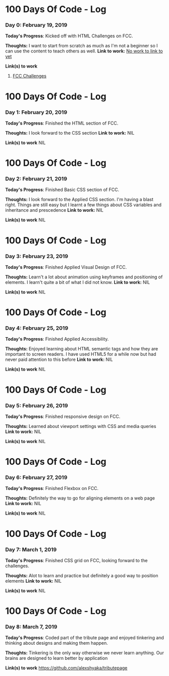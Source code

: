 # 100 Days Of Code - Log

### Day 0: February 19, 2019 


**Today's Progress**: Kicked off with HTML Challenges on FCC.

**Thoughts:** I want to start from scratch as much as I'm not a beginner so I can use the content to teach others as well.
**Link to work:** [No work to link to yet](https://learn.freecodecamp.org/responsive-web-design/basic-html-and-html5/introduction-to-html5-elements)

**Link(s) to work**
1. [FCC Challenges](https://learn.freecodecamp.org/responsive-web-design/basic-html-and-html5/introduction-to-html5-elements)

# 100 Days Of Code - Log

### Day 1: February 20, 2019 


**Today's Progress**: Finished the HTML section of FCC.

**Thoughts:** I look forward to the CSS section
**Link to work:** NIL

**Link(s) to work**
NIL

# 100 Days Of Code - Log

### Day 2: February 21, 2019 


**Today's Progress**: Finished Basic CSS section of FCC.

**Thoughts:** I look forward to the Applied CSS section. I'm having a blast right. Things are still easy but I learnt a few things about CSS variables and inheritance and prescedence
**Link to work:** NIL

**Link(s) to work**
NIL

# 100 Days Of Code - Log

### Day 3: February 23, 2019 


**Today's Progress**: Finished Applied Visual Design of FCC.

**Thoughts:** Learn't a lot about animation using keyframes and positioning of elements. I learn't quite a bit of what I did not know.
**Link to work:** NIL

**Link(s) to work**
NIL

# 100 Days Of Code - Log

### Day 4: February 25, 2019 


**Today's Progress**: Finished Applied Accessibility.

**Thoughts:** Enjoyed learning about HTML semantic tags and how they are important to screen readers. I have used HTML5 for a while now but had never paid attention to this before
**Link to work:** NIL

**Link(s) to work**
NIL
# 100 Days Of Code - Log

### Day 5: February 26, 2019 


**Today's Progress**: Finished responsive design on FCC.

**Thoughts:** Learned about viewport settings with CSS and media queries
**Link to work:** NIL

**Link(s) to work**
NIL
# 100 Days Of Code - Log

### Day 6: February 27, 2019 


**Today's Progress**: Finished Flexbox on FCC.

**Thoughts:** Definitely the way to go for aligning elements on a web page
**Link to work:** NIL

**Link(s) to work**
NIL
# 100 Days Of Code - Log

### Day 7: March 1, 2019 


**Today's Progress**: Finished CSS grid on FCC, looking forward to the challenges.

**Thoughts:** Alot to learn and practice but definitely a good way to position elements
**Link to work:** NIL

**Link(s) to work**
NIL

# 100 Days Of Code - Log

### Day 8: March 7, 2019 


**Today's Progress**: Coded part of the tribute page and enjoyed tinkering and thinking about designs and making them happen.

**Thoughts:** Tinkering is the only way otherwise we never learn anything. Our brains are designed to learn better by application

**Link(s) to work** https://github.com/alexshyaka/tributepage

